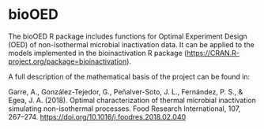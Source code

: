 # bioOED

The bioOED R package includes functions for Optimal Experiment Design (OED) of non-isothermal microbial inactivation data. It can be applied to the models implemented in the bioinactivation R package (https://CRAN.R-project.org/package=bioinactivation).

A full description of the mathematical basis of the project can be found in:

Garre, A., González-Tejedor, G., Peñalver-Soto, J. L., Fernández, P. S., & Egea, J. A. (2018). Optimal characterization of thermal microbial inactivation simulating non-isothermal processes. Food Research International, 107, 267–274. https://doi.org/10.1016/j.foodres.2018.02.040
